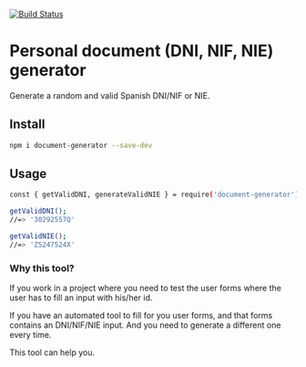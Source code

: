[![Build Status](https://travis-ci.org/JuanMaRuiz/document-generator.svg?branch=master)](https://travis-ci.org/JuanMaRuiz/document-generator)

# Personal document (DNI, NIF, NIE) generator

Generate a random and valid Spanish DNI/NIF or NIE.

## Install

```bash
npm i document-generator --save-dev
```

## Usage

```bash
const { getValidDNI, generateValidNIE } = require('document-generator');

getValidDNI();
//=> '30292557Q'

getValidNIE();
//=> 'Z5247524X'
```

### Why this tool?

If you work in a project where you need to test the user forms where the user has to fill an input with his/her id.

If you have an automated tool to fill for you user forms, and that forms contains an DNI/NIF/NIE input. And you need to generate a different one every time.

This tool can help you.

